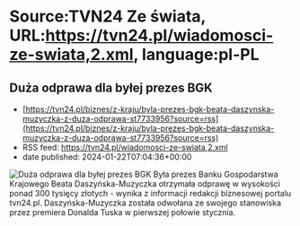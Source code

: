 # Source:TVN24 Ze świata, URL:https://tvn24.pl/wiadomosci-ze-swiata,2.xml, language:pl-PL

## Duża odprawa dla byłej prezes BGK
 - [https://tvn24.pl/biznes/z-kraju/byla-prezes-bgk-beata-daszynska-muzyczka-z-duza-odprawa-st7733956?source=rss](https://tvn24.pl/biznes/z-kraju/byla-prezes-bgk-beata-daszynska-muzyczka-z-duza-odprawa-st7733956?source=rss)
 - RSS feed: https://tvn24.pl/wiadomosci-ze-swiata,2.xml
 - date published: 2024-01-22T07:04:36+00:00

<img alt="Duża odprawa dla byłej prezes BGK" src="https://tvn24.pl/najnowsze/cdn-zdjecie-xjc0qf-pap_20230629_1cp-7733979/alternates/LANDSCAPE_1280" />
    Była prezes Banku Gospodarstwa Krajowego Beata Daszyńska-Muzyczka otrzymała odprawę w wysokości ponad 300 tysięcy złotych - wynika z informacji redakcji biznesowej portalu tvn24.pl. Daszyńska-Muzyczka została odwołana ze swojego stanowiska przez premiera Donalda Tuska w pierwszej połowie stycznia.

